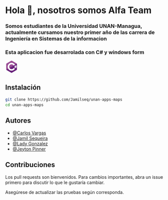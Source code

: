 <h1 >Hola 👋, nosotros somos Alfa Team</h1>
<h3 >Somos estudiantes de la Universidad UNAN-Managua, 
actualmente cursamos nuestro primer año de las carrera de Ingeniería en Sistemas de la informacion</h3>

<h3>Esta aplicacion fue desarrolada con C# y windows form</h3>
<p > <a href="https://www.w3schools.com/cs/" target="_blank" rel="noreferrer"> <img src="https://raw.githubusercontent.com/devicons/devicon/master/icons/csharp/csharp-original.svg" alt="csharp" width="40" height="40"/> </a> </p>

## Instalación

```bash
git clone https://github.com/Jamilseq/unan-apps-maps
cd unan-apps-maps
```


## Autores
- [@Carlos Vargas](https://www.github.com/Carlos-vargs)
- [@Jamil Sequeira](https://www.github.com/Jamilseq)
- [@Lady Gonzalez](https://github.com/ladygonzalez)
- [@Jeyton Pinner](https://github.com/jeytontaylor)

## Contribuciones
Los pull requests son bienvenidos. Para cambios importantes, abra un issue primero para discutir lo que le gustaría cambiar.

Asegúrese de actualizar las pruebas según corresponda.


